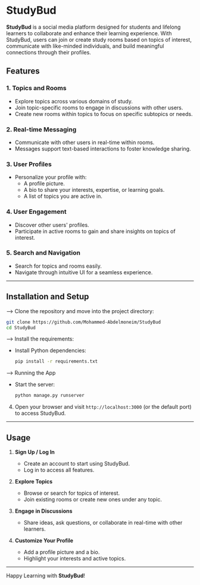# StudyBud

**StudyBud** is a social media platform designed for students and lifelong learners to collaborate and enhance their learning experience. With StudyBud, users can join or create study rooms based on topics of interest, communicate with like-minded individuals, and build meaningful connections through their profiles.

## Features

### 1. **Topics and Rooms**

- Explore topics across various domains of study.
- Join topic-specific rooms to engage in discussions with other users.
- Create new rooms within topics to focus on specific subtopics or needs.

### 2. **Real-time Messaging**

- Communicate with other users in real-time within rooms.
- Messages support text-based interactions to foster knowledge sharing.

### 3. **User Profiles**

- Personalize your profile with:
  - A profile picture.
  - A bio to share your interests, expertise, or learning goals.
  - A list of topics you are active in.

### 4. **User Engagement**

- Discover other users' profiles.
- Participate in active rooms to gain and share insights on topics of interest.

### 5. **Search and Navigation**

- Search for topics and rooms easily.
- Navigate through intuitive UI for a seamless experience.

---

## Installation and Setup

--> Clone the repository and move into the project directory:

```bash
git clone https://github.com/Mohammed-Abdelmoneim/StudyBud
cd StudyBud
```

--> Install the requirements:

- Install Python dependencies:

  ```bash
  pip install -r requirements.txt
  ```

--> Running the App

- Start the server:
  ```bash
  python manage.py runserver
  ```

4. Open your browser and visit `http://localhost:3000` (or the default port) to access StudyBud.

---

## Usage

1. **Sign Up / Log In**

   - Create an account to start using StudyBud.
   - Log in to access all features.

2. **Explore Topics**

   - Browse or search for topics of interest.
   - Join existing rooms or create new ones under any topic.

3. **Engage in Discussions**

   - Share ideas, ask questions, or collaborate in real-time with other learners.

4. **Customize Your Profile**
   - Add a profile picture and a bio.
   - Highlight your interests and active topics.

---

Happy Learning with **StudyBud**!
